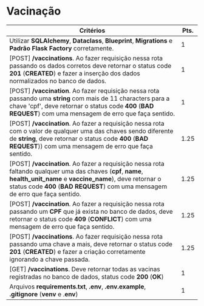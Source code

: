 # Vacinação


| Critérios | Pts. |
|---|---|
| Utilizar **SQLAlchemy**, **Dataclass**, **Blueprint**, **Migrations** e **Padrão Flask Factory** corretamente. | 1 |
| [POST] **/vaccinations**. Ao fazer requisição nessa rota passando os dados corretos deve retornar o status code **201** (**CREATED**) e fazer a inserção dos dados normalizados no banco de dados. | 1 |
| [POST] **/vaccination**. Ao fazer requisição nessa rota passando uma **string** com mais de 11 characters para a chave 'cpf', deve retornar o status code **400** (**BAD REQUEST**) com uma mensagem de erro que faça sentido. | 1 |
| [POST] **/vaccination**. Ao fazer a requisição nessa rota com o valor de qualquer uma das chaves sendo diferente de **string**, deve retornar o status code **400** (**BAD REQUEST**)) com uma mensagem de erro que faça sentido. | 1.25 |
| [POST] **/vaccination**. Ao fazer a requisição nessa rota faltando qualquer uma das chaves (**cpf**, **name**, **health_unit_name** e **vaccine_name**), deve retornar o status code **400** (**BAD REQUEST**) com uma mensagem de erro que faça sentido. | 1.25 |
| [POST] **/vaccination**. Ao fazer a requisição nessa rota passando um **CPF** que já exista no banco de dados, deve retornar o status code **409** (**CONFLICT**) com uma mensagem de erro que faça sentido. | 1.25 |
| [POST] **/vaccinations**. Ao fazer requisição nessa rota passando uma chave a mais, deve retornar o status code **201** (**CREATED**) e fazer a criação corretamente ignorando a chave passada. | 1.25 |
| [GET] **/vaccinations**. Deve retornar todas as vacinas registradas no banco de dados, status code **200** (**OK**) | 1 |
| Arquivos **requirements.txt**, **.env**, **.env.example**, **.gitignore** (**venv** e .**env**) | 1 |